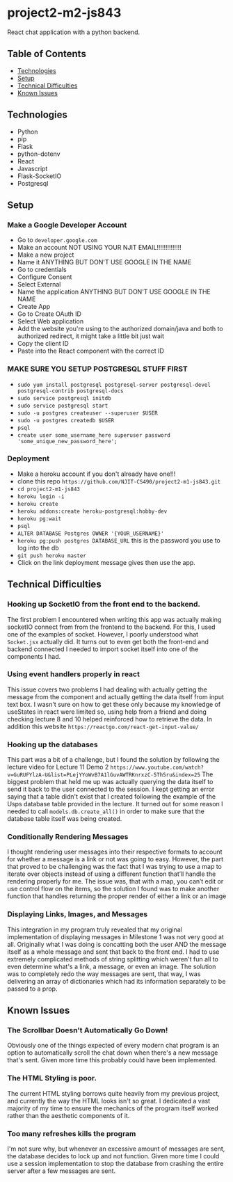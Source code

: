 # project2-m2-js843

React chat application with a python backend.

## Table of Contents
* [Technologies](#technologies)
* [Setup](#setup)
* [Technical Difficulties](#technical-difficulties)
* [Known Issues](#known-issues)

## Technologies
* Python
* pip 
* Flask 
* python-dotenv 
* React
* Javascript
* Flask-SocketIO
* Postgresql

## Setup

### Make a Google Developer Account

* Go to `developer.google.com`
* Make an account NOT USING YOUR NJIT EMAIL!!!!!!!!!!!!!!
* Make a new project 
* Name it ANYTHING BUT DON'T USE GOOGLE IN THE NAME
* Go to credentials
* Configure Consent
* Select External
* Name the application ANYTHING BUT DON'T USE GOOGLE IN THE NAME
* Create App
* Go to Create OAuth ID
* Select Web application
* Add the website you're using to the authorized domain/java and both to authorized redirect, it might take a little bit just wait
* Copy the client ID
* Paste into the React component with the correct ID

### MAKE SURE YOU SETUP POSTGRESQL STUFF FIRST 
* `sudo yum install postgresql postgresql-server postgresql-devel postgresql-contrib postgresql-docs`
* `sudo service postgresql initdb`
* `sudo service postgresql start`
* `sudo -u postgres createuser --superuser $USER`
* `sudo -u postgres createdb $USER`
* `psql`
* `create user some_username_here superuser password 'some_unique_new_password_here';`

### Deployment
* Make a heroku account if you don't already have one!!!
* clone this repo `https://github.com/NJIT-CS490/project2-m1-js843.git`
* `cd project2-m1-js843`
* `heroku login -i`
* `heroku create`
* `heroku addons:create heroku-postgresql:hobby-dev`
* `heroku pg:wait`
* `psql`
* `ALTER DATABASE Postgres OWNER '{YOUR_USERNAME}'`
* `heroku pg:push postgres DATABASE_URL` this is the password you use to log into the db
* `git push heroku master`
* Click on the link deployment message gives then use the app.

## Technical Difficulties
### Hooking up SocketIO from the front end to the backend.

The first problem I encountered when writing this app was actually making 
socketIO connect from from the frontend to the backend. For this, I used one of
the examples of socket. However, I poorly understood what `Socket.jsx` actually 
did. It turns out to even get both the front-end and backend connected I needed
to import socket itself into one of the components I had.

### Using event handlers properly in react

This issue covers two problems I had dealing with actually getting the message
from the component and actually getting the data itself from input text box. I 
wasn't sure on how to get these only because my knowledge of useStates in react were limited
so, using help from a friend and doing checking lecture 8 and 10 helped reinforced
how to retrieve the data. In addition this website `https://reactgo.com/react-get-input-value/`

### Hooking up the databases

This part was a bit of a challenge, but I found the solution by following the 
lecture video for Lecture 11 Demo 2 `https://www.youtube.com/watch?v=GuRUFYlzA-U&list=PLejYYoWvB7A1lGuvAWTRKnrxzC-5Th5ru&index=25`
The biggest problem that held me up was actually querying the data itself to send it back to
the user connected to the session. I kept getting an error saying that a table didn't exist
that I created following the example of the Usps database table provided in the lecture.
It turned out for some reason I needed to call `models.db.create_all()` in order to make
sure that the database table itself  was being created.

### Conditionally Rendering Messages

I thought rendering user messages into their respective formats to account for whether a message is a link or not was going to easy. However, the part that proved to
be challenging was the fact that I was trying to use a map to iterate over objects instead of using a different function that’ll handle the rendering properly for me.
The issue was, that with a map, you can’t edit or use control flow on the items, so the solution I found was to make another function that handles returning the 
proper render of either a link or an image

### Displaying Links, Images, and Messages

This integration in my program truly revealed that my original implementation of displaying messages in Milestone 1 was not very good at all. Originally what I was 
doing is concatting both the user AND the message itself as a whole message and sent that back to the front end. I had to use extremely complicated methods of 
string splitting which weren't fun all to even determine what's a link, a message, or even an image. The solution was to completely redo the way messages are sent,
that way, I was delivering an array of dictionaries which had its information separately to be passed to a prop.

## Known Issues
### The Scrollbar Doesn't Automatically Go Down!

Obviously one of the things expected of every modern chat program is an option 
to automatically scroll the chat down when there's a new message that's sent.
Given more time this probably could have been implemented.

### The HTML Styling is poor.

The current HTML styling borrows quite heavily from my previous project, and 
currently the way the HTML looks isn't so great. I dedicated a vast majority of 
my time to ensure the mechanics of the program itself worked rather than the 
aesthetic components of it.

### Too many refreshes kills the program

I'm not sure why, but whenever an excessive amount of messages are sent, the
database decides to lock up and not function. Given more time I could use a 
session implementation to stop the database from crashing the entire server after
a few messages are sent.